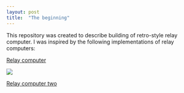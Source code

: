 ```yaml
---
layout: post
title:  "The beginning"
---
```


This repository was created to describe building of retro-style relay computer.
I was inspired by the following implementations of relay computers:

[Relay computer](http://web.cecs.pdx.edu/~harry/Relay/)

![](http://web.cecs.pdx.edu/~harry/Relay/index-Thumbnails/0.jpg)

[Relay computer two](http://www.electronixandmore.com/projects/relaycomputertwo/index.html)
